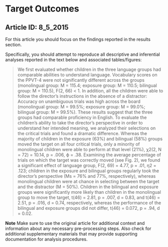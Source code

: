 # Target Outcomes
## Article ID: 8_5_2015

For this article you should focus on the findings reported in the results section.

Specifically, you should attempt to reproduce all descriptive and inferential analyses reported in the text below and associated tables/figures:

> We first evaluated whether children in the three language groups had comparable abilities to understand language. Vocabulary scores on the PPVT-4 were not significantly different across the groups (monolingual group: M = 115.4; exposure group: M = 110.5; bilingual group: M = 110.5), F(2, 66) < 1. In addition, all the children were able to follow the director’s instructions in the absence of a distractor: Accuracy on unambiguous trials was high across the board (monolingual group: M = 99.5%; exposure group: M = 99.0%; bilingual group: M = 99.5%). These results suggest that the three groups had comparable proficiency in English. To evaluate the children’s ability to take the director’s perspective in order to understand her intended meaning, we analyzed their selections on the critical trials and found a dramatic difference. Whereas the majority of children in the exposure (63%) and bilingual (58%) groups moved the target on all four critical trials, only a minority of monolingual children were able to perform at that level (21%), χ2(2, N = 72) = 10.14, p = .006, ϕ = .38. Examining the average percentage of trials on which the target was correctly moved (see Fig. 2), we found a significant effect of language group, F(2, 69) = 4.77, p = .01, η2 = .123; children in the exposure and bilingual groups regularly took the director’s perspective (Ms = 76% and 77%, respectively), whereas monolingual children were at chance in selecting between the target and the distractor (M = 50%). Children in the bilingual and exposure groups were significantly more likely than children in the monolingual group to move the target, t(46) = 2.81, p = .007, d = 0.83, and t(46) = 2.51, p = .016, d = 0.74, respectively, whereas the performance of the bilingual and exposure groups did not differ, t(46) = 0.072, p = .94, d = 0.02.

**Note**
Make sure to use the original article for additional context and information about any necessary pre-processing steps. Also check for additional supplementary materials that may provide supporting documentation for analysis procedures.

